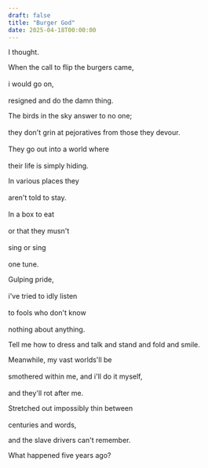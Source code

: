 ```yaml
---
draft: false
title: "Burger God"
date: 2025-04-18T00:00:00
---
```

I thought.

When the call to flip the burgers came, <br>  
i would go on, <br>  
resigned and do the damn thing.

The birds in the sky answer to no one; <br>  
they don't grin at pejoratives from those they devour. <br>  
They go out into a world where <br>  
their life is simply hiding. <br>  

In various places they <br>  
aren't told to stay. <br>  
In a box to eat <br>  
or that they musn't <br>  
sing or sing <br>  
one tune.

Gulping pride, <br>  
i've tried to idly listen <br>  
to fools who don't know <br>  
nothing about anything. 

Tell me how to dress and talk and stand and fold and smile. 

Meanwhile, my vast worlds'll be <br>  
smothered within me, and i'll do it myself, <br>  
and they'll rot after me.

Stretched out impossibly thin between <br>  
centuries and words,

and the slave drivers can't remember.

What happened five years ago?